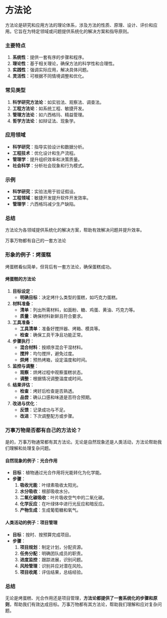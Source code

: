 #  方法论

方法论是研究和应用方法的理论体系，涉及方法的性质、原理、设计、评价和应用。它旨在为特定领域或问题提供系统化的解决方案和指导原则。

### 主要特点

1. **系统性**：提供一套有序的步骤和程序。
2. **理论性**：基于相关理论，确保方法的科学性和合理性。
3. **实践性**：强调实际应用，解决具体问题。
4. **灵活性**：可根据不同情境调整和优化。

### 常见类型

1. **科学研究方法论**：如实验法、观察法、调查法。
2. **工程方法论**：如系统工程、敏捷开发。
3. **管理方法论**：如六西格玛、精益管理。
4. **哲学方法论**：如辩证法、现象学。

### 应用领域

- **科学研究**：指导实验设计和数据分析。
- **工程技术**：优化设计和生产流程。
- **管理学**：提升组织效率和决策质量。
- **社会科学**：分析社会现象和行为模式。

### 示例

- **科学研究**：实验法用于验证假设。
- **工程领域**：敏捷开发提升软件开发效率。
- **管理学**：六西格玛减少生产缺陷。

### 总结

方法论为各领域提供系统化的解决方案，帮助有效解决问题并提升效率。



万事万物都有自己的一套方法论



### 形象的例子：烤蛋糕

烤蛋糕看似简单，但背后有一套方法论，确保蛋糕成功。

#### 烤蛋糕的方法论

1. **目标设定**：
   - **明确目标**：决定烤什么类型的蛋糕，如巧克力蛋糕。
2. **材料准备**：
   - **清单**：列出所需材料，如面粉、糖、鸡蛋、黄油、巧克力等。
   - **质量**：确保材料新鲜且符合要求。
3. **工具准备**：
   - **工具清单**：准备好搅拌器、烤箱、模具等。
   - **检查**：确保工具干净且功能正常。
4. **步骤执行**：
   - **混合材料**：按顺序混合干湿材料。
   - **搅拌**：均匀搅拌，避免过度。
   - **烘烤**：预热烤箱，设定温度和时间。
5. **监控与调整**：
   - **观察**：烘烤过程中观察蛋糕状态。
   - **调整**：根据情况调整温度或时间。
6. **结果评估**：
   - **检查**：烤好后检查是否熟透。
   - **品尝**：确认口感和味道是否符合预期。
7. **改进与优化**：
   - **反馈**：记录成功与不足。
   - **改进**：下次调整配方或步骤。

### 万事万物是否都有自己的方法论？

是的，万事万物通常都有其方法论。无论是自然现象还是人类活动，方法论帮助我们理解和处理复杂问题。

#### 自然现象的例子：光合作用

- **目标**：植物通过光合作用将光能转化为化学能。
- **步骤**：
  1. **吸收光能**：叶绿素吸收太阳光。
  2. **水分吸收**：根部吸收水分。
  3. **二氧化碳吸收**：叶片吸收空气中的二氧化碳。
  4. **化学反应**：在叶绿体中进行光反应和暗反应。
  5. **产物生成**：生成葡萄糖和氧气。

#### 人类活动的例子：项目管理

- **目标**：按时、按预算完成项目。
- **步骤**：
  1. **项目规划**：制定计划，分配资源。
  2. **任务分配**：明确团队成员的职责。
  3. **进度监控**：跟踪进展，识别问题。
  4. **风险管理**：识别并应对潜在风险。
  5. **项目收尾**：评估结果，总结经验。

### 总结

无论是烤蛋糕、光合作用还是项目管理，**方法论都提供了一套系统化的步骤和原则**，帮助我们有效达成目标。万事万物都有其方法论，帮助我们理解和应对复杂问题。
